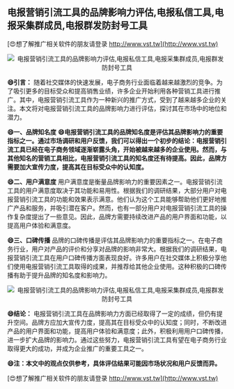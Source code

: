 ## **电报营销引流工具的品牌影响力评估,电报私信工具,电报采集群成员,电报群发防封号工具**

[😍想了解推广相关软件的朋友请登录 http://www.vst.tw](http://www.vst.tw)

 <center><img src="https://vst.tw/MP4/tuiguang/png/4.png" alt="电报营销引流工具的品牌影响力评估,电报私信工具,电报采集群成员,电报群发防封号工具"></center>

**😄引言：**
随着社交媒体的快速发展，电子商务行业面临着越来越激烈的竞争。为了吸引更多的目标受众和提高销售业绩，许多企业开始利用各种营销工具进行推广。其中，电报营销引流工具作为一种新兴的推广方式，受到了越来越多企业的关注。本文将对电报营销引流工具的品牌影响力进行评估，探讨其在市场中的地位和潜力。

**😄一、品牌知名度**
**😄电报营销引流工具的品牌知名度是评估其品牌影响力的重要指标之一。通过市场调研和用户反馈，我们可以得出一个初步的结论：电报营销引流工具已经在电子商务领域逐渐崭露头角，开始被越来越多的企业使用。然而，与其他知名的营销工具相比，电报营销引流工具的知名度还有待提高。因此，品牌方需要加大宣传力度，提高其在目标受众中的认知度。**

**😄二、用户满意度**
用户满意度是衡量品牌影响力的重要因素之一。电报营销引流工具的用户满意度取决于其功能和易用性。根据我们的调研结果，大部分用户对电报营销引流工具的功能和效果表示满意。他们认为这个工具能够帮助他们更好地推广产品和服务，并吸引潜在客户。然而，也有一部分用户对电报营销引流工具的操作复杂度提出了一些意见。因此，品牌方需要持续改进产品的用户界面和功能，以提高用户体验和满意度。

**😄三、口碑传播**
品牌的口碑传播是评估其品牌影响力的重要指标之一。在电子商务行业，用户对产品的评价和分享对品牌的影响非常大。根据我们的调研结果，电报营销引流工具在用户口碑传播方面表现良好。许多用户在社交媒体上积极分享他们使用电报营销引流工具取得的成果，并推荐给其他企业使用。这种积极的口碑传播有助于提升品牌的知名度和影响力。

 <center><img src="https://vst.tw/MP4/tuiguang/png/4.png" alt="电报营销引流工具的品牌影响力评估,电报私信工具,电报采集群成员,电报群发防封号工具"></center>

**😄结论：**
电报营销引流工具在品牌影响力方面已经取得了一定的成绩，但仍有提升空间。品牌方应加大宣传力度，提高其在目标受众中的认知度；同时，不断改进产品的用户界面和功能，提高用户体验和满意度；此外，积极利用用户口碑传播，进一步扩大品牌的影响力。通过这些努力，电报营销引流工具有望在电子商务行业取得更大的成功，并成为企业推广的重要工具之一。

**😄注：本文中的观点仅供参考，具体评估结果可能因市场状况和用户反馈而异。**

[😍想了解推广相关软件的朋友请登录 http://www.vst.tw](http://www.vst.tw)



